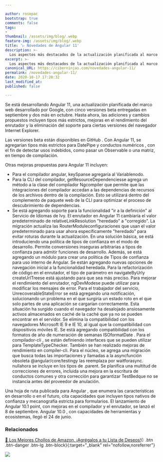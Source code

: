 ```yaml
---

author: rosepac
bootstrap: true
comments: false
tags:
- 
thumbnail: /assets/img/blog/.webp
feature-img: /assets/img/blog/.webp
title: '▷ Novedades de Angular 11'
description: >-
  Los aspectos más destacados de la actualización planificada al marco web desarrollado por Google incluyen tipos más estrictos y mejoras en el rendimiento del enrutador.
excerpt: >-
  Los aspectos más destacados de la actualización planificada al marco web desarrollado por Google incluyen tipos más estrictos y mejoras en el rendimiento del enrutador.
canonical_URL: https://ciberninjas.com/novedades-angular-11/
permalink: /novedades-angular-11/
date: 2020-10-17 17:28:32
last_modified_at: 
published: false

---
```


<!-- https://www.infoworld.com/article/3584372/whats-new-in-angular-11.html -->
Se está desarrollando Angular 11, una actualización planificada del marco web desarrollado por Google, con cinco versiones beta entregadas en septiembre y dos más en octubre. Hasta ahora, las adiciones y cambios propuestos incluyen tipos más estrictos, mejoras en el rendimiento del enrutador y la eliminación del soporte para ciertas versiones del navegador Internet Explorer.

Las versiones beta están disponibles en GitHub . Con Angular 11, se agregarían tipos más estrictos para DatePipe  y conductos numéricos , con el fin de detectar usos indebidos, como pasar un Observable o una matriz, en tiempo de compilación.

Otras mejoras propuestas para Angular 11 incluyen:

- Para el compilador angular, keySpanse agregaría al Variablenodo.
- Para la CLI del compilador, getResourceDependenciesse agrega un método a la clase del compilador Ngcompiler que permite que las integraciones del compilador accedan a las dependencias de recursos de los archivos dentro de la compilación. Esto se utilizará dentro del complemento de paquete web de la CLI para optimizar el proceso de descubrimiento de dependencias.
- Se está agregando soporte para la funcionalidad "ir a la definición" al Servicio de Idiomas de Ivy.
El enrutador en Angular 11 cambiaría el valor predeterminado de  relativeLinkResolution "heredado" a "corregido". La migración actualiza las RouterModuleconfiguraciones que usan el valor predeterminado para usar ahora específicamente "heredado" para evitar roturas durante la actualización.
En una solución básica, se está introduciendo una política de tipos de confianza en el modo de desarrollo. Permite conversiones inseguras arbitrarias a tipos de confianza para admitir funciones de desarrollo. Además, se está agregando un módulo para crear una política de Tipos de confianza para uso interno de Angular.
Se están agregando nuevas opciones de navegación inicial a la funcionalidad heredada.
Para la refactorización de código en el enrutador, el tipo de parámetro en navigateByUrly createUrlTreese está ajustando para que sea más preciso.
Para mejorar el rendimiento del enrutador, ngDevModese puede utilizar para modificar los mensajes de error.
Para el trabajador del servicio, UnrecoverableStateError se está agregando una notificación, solucionando un problema en el que surgiría un estado roto en el que solo partes de una aplicación se cargarían correctamente. Esta situación ha surgido cuando el navegador ha desalojado ansiosamente activos almacenados en caché de la caché que ya no se pueden encontrar en el servidor.
Se elimina la compatibilidad con los navegadores Microsoft IE 9 e IE 10, al igual que la compatibilidad con dispositivos móviles IE.
Se está agregando compatibilidad con los formatos de año de numeración de semanas ISOformatDate .
Para el compilador-cli , se están definiendo interfaces que se pueden utilizar para TemplateTypeChecker. También se han realizado mejoras de rendimiento en compiler-cli.
Para el núcleo, se agrega una migración que busca todas las importaciones y llamadas a la asyncfunción obsoleta @angular/core/testingy las reemplaza por waitforasync.
nullahora se incluye en los tipos de .parent.
Se planifica una multitud de correcciones de errores, incluida una mejora en la escritura de conductos comunes y otra corrección para garantizar TestBedque no se instancia antes del proveedor de anulación.

Una hoja de ruta publicada para Angular , que enumera las características en desarrollo o en el futuro, cita capacidades que incluyen tipos nativos de confianza y mecanografía estricta para formularios. El lanzamiento de Angular 10.1 point, con mejoras en el compilador y el enrutador, se lanzó el 8 de septiembre. Angular 10.0 , con capacidades de herramientas y ecosistemas, llegó el 24 de junio.

### **Relacionados** <!-- omit in toc -->

[]()

[🛒 Los Mejores Chollos de Amazon, ¡Agrégalos a tu Lista de Deseos!](/amazon/ "Los Mejores Chollos de Amazon, Ofertas Flash, Black Monday y Amazon Prime Day"){: .btn .btn-danger .btn-lg .btn-block}{:target="_blank" rel="nofollow,noreferrer"}

![](/assets/img/blog/.webp "")